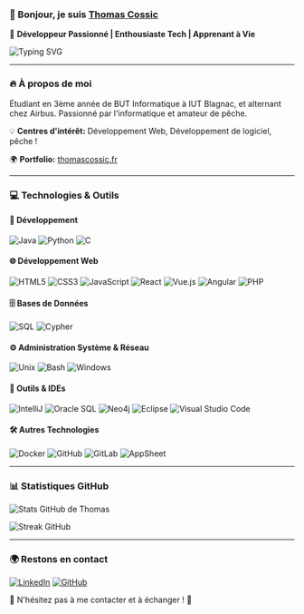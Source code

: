 ### 👋 Bonjour, je suis [Thomas Cossic](https://thomascossic.fr)  
🚀 **Développeur Passionné | Enthousiaste Tech | Apprenant à Vie**

![Typing SVG](https://readme-typing-svg.herokuapp.com?color=%2336BCF7&lines=Bienvenue+sur+mon+profil+GitHub!;Développeur+%7C+Ingénieur+%7C+Passionné+de+Tech)

---

### 🔥 À propos de moi
Étudiant en 3ème année de BUT Informatique à IUT Blagnac, et alternant chez Airbus. Passionné par l'informatique et amateur de pêche.

💡 **Centres d'intérêt:** Développement Web, Développement de logiciel, pêche !

🌍 **Portfolio:** [thomascossic.fr](https://thomascossic.fr)

---

### 💻 Technologies & Outils

#### 🚀 Développement
![Java](https://img.shields.io/badge/Java-ED8B00?style=for-the-badge&logo=java&logoColor=white) ![Python](https://img.shields.io/badge/Python-3776AB?style=for-the-badge&logo=python&logoColor=white) ![C](https://img.shields.io/badge/C-00599C?style=for-the-badge&logo=c&logoColor=white)

#### 🌐 Développement Web
![HTML5](https://img.shields.io/badge/HTML5-E34F26?style=for-the-badge&logo=html5&logoColor=white) ![CSS3](https://img.shields.io/badge/CSS3-1572B6?style=for-the-badge&logo=css3&logoColor=white) ![JavaScript](https://img.shields.io/badge/JavaScript-F7DF1E?style=for-the-badge&logo=javascript&logoColor=black) ![React](https://img.shields.io/badge/React-61DAFB?style=for-the-badge&logo=react&logoColor=black) ![Vue.js](https://img.shields.io/badge/Vue.js-4FC08D?style=for-the-badge&logo=vue.js&logoColor=white) ![Angular](https://img.shields.io/badge/Angular-DD0031?style=for-the-badge&logo=angular&logoColor=white) ![PHP](https://img.shields.io/badge/PHP-777BB4?style=for-the-badge&logo=php&logoColor=white)

#### 🗄️ Bases de Données
![SQL](https://img.shields.io/badge/SQL-4479A1?style=for-the-badge&logo=postgresql&logoColor=white) ![Cypher](https://img.shields.io/badge/Cypher-008CC1?style=for-the-badge&logo=neo4j&logoColor=white)

#### ⚙️ Administration Système & Réseau
![Unix](https://img.shields.io/badge/Unix-333333?style=for-the-badge&logo=linux&logoColor=white) ![Bash](https://img.shields.io/badge/Bash-4EAA25?style=for-the-badge&logo=gnu-bash&logoColor=white) ![Windows](https://img.shields.io/badge/Windows-0078D6?style=for-the-badge&logo=windows&logoColor=white)

#### 🔧 Outils & IDEs
![IntelliJ](https://img.shields.io/badge/IntelliJ%20IDEA-000000.svg?style=for-the-badge&logo=intellij-idea&logoColor=white) ![Oracle SQL](https://img.shields.io/badge/Oracle_SQL-F80000?style=for-the-badge&logo=oracle&logoColor=white) ![Neo4j](https://img.shields.io/badge/Neo4j-008CC1?style=for-the-badge&logo=neo4j&logoColor=white) ![Eclipse](https://img.shields.io/badge/Eclipse-2C2255?style=for-the-badge&logo=eclipse&logoColor=white) ![Visual Studio Code](https://img.shields.io/badge/VSCode-007ACC?style=for-the-badge&logo=visual-studio-code&logoColor=white)

#### 🛠️ Autres Technologies
![Docker](https://img.shields.io/badge/Docker-2496ED?style=for-the-badge&logo=docker&logoColor=white) ![GitHub](https://img.shields.io/badge/GitHub-181717?style=for-the-badge&logo=github&logoColor=white) ![GitLab](https://img.shields.io/badge/GitLab-FC6D26?style=for-the-badge&logo=gitlab&logoColor=white) ![AppSheet](https://img.shields.io/badge/AppSheet-4285F4?style=for-the-badge&logo=google&logoColor=white)

---

### 📊 Statistiques GitHub
![Stats GitHub de Thomas](https://github-readme-stats.vercel.app/api?username=ton-utilisateur&show_icons=true&theme=radical)

![Streak GitHub](https://github-readme-streak-stats.herokuapp.com/?user=ton-utilisateur&theme=radical)

---

### 🌍 Restons en contact
[![LinkedIn](https://img.shields.io/badge/LinkedIn-0A66C2?style=for-the-badge&logo=linkedin&logoColor=white)](https://linkedin.com/in/ton-utilisateur) [![GitHub](https://img.shields.io/badge/GitHub-181717?style=for-the-badge&logo=github&logoColor=white)](https://github.com/ton-utilisateur)

💬 N'hésitez pas à me contacter et à échanger ! 🚀
